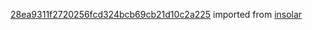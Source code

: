 [28ea9311f2720256fcd324bcb69cb21d10c2a225](https://github.com/insolar/insolar/commit/28ea9311f2720256fcd324bcb69cb21d10c2a225) imported from [insolar](https://github.com/insolar/insolar)
